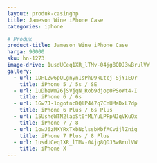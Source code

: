 ```yaml
---
layout: produk-casinghp
title: Jameson Wine iPhone Case
categories: iphone

# Produk
product-title: Jameson Wine iPhone Case
harga: 90000
sku: hn-1273
image-drive: 1usdUCeq1XR_lTMv-04jg8QDJ3wBrulVW
gallery:
  - url: 1DHLZw6pQLgnynIsPhD9kLtcj-SjY1EOr
    title: iPhone 5 / 5s / SE
  - url: 1uDbeWm26jSVjqN_Rob9djop0PSoWt4-I
    title: iPhone 6 / 6s
  - url: 1Gw7J-1qgotncDQlP447q7CnUMaDxL7dp
    title: iPhone 6 Plus / 6s Plus
  - url: 15UsheWTN2lapSt0fMLYuLPFpNJqVKuOx
    title: iPhone 7 / 8
  - url: 1owJ6zMXYRxTxbNplssbMbfACvijlZnig
    title: iPhone 7 Plus / 8 Plus
  - url: 1usdUCeq1XR_lTMv-04jg8QDJ3wBrulVW
    title: iPhone X
---
```

